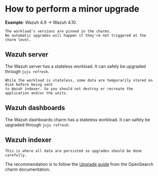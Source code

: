 # How to perform a minor upgrade

**Example**: Wazuh 4.9 -> Wazuh 4.10.

```{important}
The workload's versions are pinned in the charms.
No automatic upgrades will happen if they're not triggered at the charm level.
```

## Wazuh server

The Wazuh server has a stateless workload. It can safely be upgraded through `juju refresh`.

```{note}
While the workload is stateless, some data are temporarily stored on disk before being sent
to Wazuh indexer. So you should not destroy or recreate the application and/or the units.
```

## Wazuh dashboards

The Wazuh dashboards charm has a stateless workload. It can safely be upgraded through `juju refresh`.

## Wazuh indexer

```{important}
This is where all data are persisted so upgrades should be done carefully.
```

The recommendation is to follow the [Upgrade guide](https://charmhub.io/opensearch/docs/h-minor-upgrade) from the OpenSearch charm documentation.
